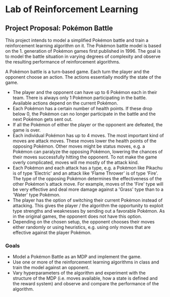 # Lab of Reinforcement Learning

## Project Proposal: Pokémon Battle

This project intends to model a simplified Pokémon battle and train a reinforcement learning algorithm on it. The Pokémon battle model is based on the 1. generation of Pokémon games first published in 1996. The goal is to model the battle situation in varying degrees of complexity and observe the resulting performance of reinforcement algorithms.

A Pokémon battle is a turn-based game. Each turn the player and the opponent choose an action. The actions essentially modify the state of the game. 

- The player and the opponent can have up to 6 Pokémon each in their team. There is always only 1 Pokémon participating in the battle. Available actions depend on the current Pokémon.
- Each Pokémon has a certain number of health points. If these drop below 0, the Pokémon can no longer participate in the battle and the next Pokémon gets sent out.
- If all the Pokémon of either the player or the opponent are defeated, the game is over.
- Each individual Pokémon has up to 4 moves. The most important kind of moves are attack moves. These moves lower the health points of the opposing Pokémon. Other moves might be status moves, e.g. a Pokémon can paralyze the opposing Pokémon, lowering the chances of their moves successfully hitting the opponent. To not make the game overly complicated, moves will me mostly of the attack kind.
- Each Pokémon and each attack has a type, e.g. a Pokémon like Pikachu is of type 'Electric' and an attack like 'Flame Thrower' is of type 'Fire'. The type of the opposing Pokémon determines the effectiveness of the other Pokémon's attack move. For example, moves of the 'Fire' type will be very effective and deal more damage against a 'Grass' type than to a 'Water' type Pokémon.
- The player has the option of switching their current Pokémon instead of attacking. This gives the player / the algorithm the opportunity to exploit type strengths and weaknesses by sending out a favorable Pokémon. As in the original games, the opponent does not have this option.
- Depending on the chosen setup, the opponent chooses their moves either randomly or using heuristics, e.g. using only moves that are effective against the player Pokémon.

### Goals

- Model a Pokémon Battle as an MDP and implement the game.
- Use one or more of the reinforcement learning algorithms in class and train the model against an opponent.
- Vary hyperparameters of the algorithm and experiment with the structure of the MDP (i.e. moves available, how a state is defined and the reward system) and observe and compare the performance of the algorithm.